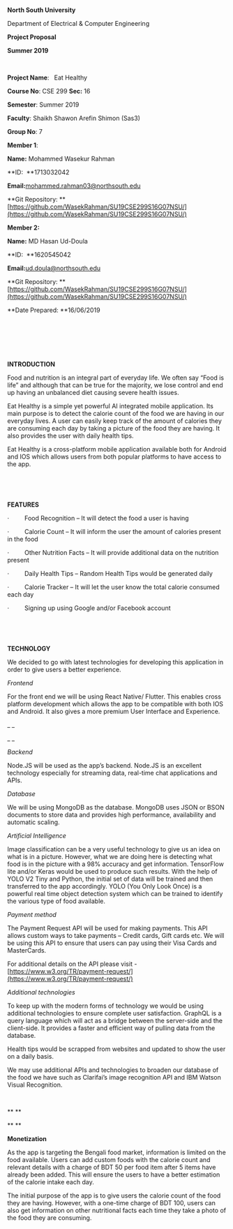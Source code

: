  

 

 

 

 

**North
South University**

Department of Electrical &
Computer Engineering

**Project Proposal**

**Summer 2019**

 

**Project Name**:  
Eat Healthy

**Course No**: CSE 299 **Sec:** 16

**Semester**: Summer 2019

**Faculty**: Shaikh Shawon Arefin Shimon (Sas3)

**Group No**: 7

**Member 1**:

**Name:** Mohammed Wasekur Rahman

**ID: 
**1713032042

**Email:**[mohammed.rahman03@northsouth.edu](mailto:mohammed.rahman03@northsouth.edu)

**Git Repository: **[https://github.com/WasekRahman/SU19CSE299S16G07NSU/](https://github.com/WasekRahman/SU19CSE299S16G07NSU/)

**Member 2:**

**Name:** MD Hasan Ud-Doula

**ID: 
**1620545042

**Email:**[ud.doula@northsouth.edu](mailto:ud.doula@northsouth.edu)

**Git Repository: **[https://github.com/WasekRahman/SU19CSE299S16G07NSU/](https://github.com/WasekRahman/SU19CSE299S16G07NSU/)

**Date Prepared: **16/06/2019

 

 

 

**INTRODUCTION**

Food and nutrition is an integral part of everyday life. We
often say “Food is life” and although that can be true for the majority, we
lose control and end up having an unbalanced diet causing severe health issues.

Eat Healthy is a simple yet powerful AI integrated mobile
application. Its main purpose is to detect the calorie count of the food we are
having in our everyday lives. A user can easily keep track of the amount of
calories they are consuming each day by taking a picture of the food they are
having. It also provides the user with daily health tips.

Eat Healthy is a cross-platform mobile application available
both for Android and IOS which allows users from both popular platforms to have
access to the app.

 

 

**FEATURES**

·        
Food
Recognition – It will detect the food a user is having

·        
Calorie
Count – It will inform the user the amount of calories present in the food

·        
Other
Nutrition Facts – It will provide additional data on the nutrition present

·        
Daily
Health Tips – Random Health Tips would be generated daily

·        
Calorie
Tracker – It will let the user know the total calorie consumed each day

·        
Signing
up using Google and/or Facebook account

 

 

**TECHNOLOGY**

We decided to go with latest technologies for developing this
application in order to give users a better experience.

_Frontend_

For the front end we will be using React Native/ Flutter.
This enables cross platform development which allows the app to be compatible
with both IOS and Android. It also gives a more premium User Interface and
Experience.

_ _

_ _

_Backend_

Node.JS will be used as the app’s backend. Node.JS is an
excellent technology especially for streaming data, real-time chat applications
and APIs. 

_Database_

We will be using MongoDB as the database. MongoDB uses JSON
or BSON documents to store data and provides high performance, availability and
automatic scaling.

_Artificial Intelligence_

Image classification can be a very useful technology to give
us an idea on what is in a picture. However, what we are doing here is
detecting what food is in the picture with a 98% accuracy and get information.
TensorFlow lite and/or Keras would be used to produce such results. With the
help of YOLO V2 Tiny and Python, the initial set of data will be trained and
then transferred to the app accordingly. YOLO (You Only Look Once) is a
powerful real time object detection system which can be trained to identify the
various type of food available.

_Payment method_

The Payment Request API will be used for making payments.
This API allows custom ways to take payments – Credit cards, Gift cards etc. We
will be using this API to ensure that users can pay using their Visa Cards and MasterCards.

For additional details on the API please visit - [https://www.w3.org/TR/payment-request/](https://www.w3.org/TR/payment-request/)

_Additional technologies_

To keep up with the modern forms of technology we would be
using additional technologies to ensure complete user satisfaction. GraphQL is
a query language which will act as a bridge between the server-side and the
client-side. It provides a faster and efficient way of pulling data from the
database.

Health tips would be scrapped from websites and updated to
show the user on a daily basis.

We may use additional APIs and technologies to broaden our
database of the food we have such as Clarifai’s image recognition API and IBM
Watson Visual Recognition.

 

** **

** **

**Monetization**

As the app is targeting the Bengali food market, information
is limited on the food available. Users can add custom foods with the calorie
count and relevant details with a charge of BDT 50 per food item after 5 items
have already been added. This will ensure the users to have a better estimation
of the calorie intake each day. 

The initial purpose of the app is to give users the calorie
count of the food they are having. However, with a one-time charge of BDT 100,
users can also get information on other nutritional facts each time they take a
photo of the food they are consuming.

 
